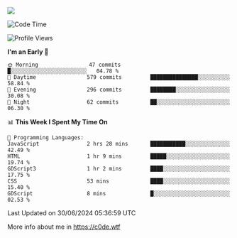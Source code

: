 <a href="https://wakatime.com"><img src="https://wakatime.com/share/@c0dezin/b7f18a7c-ab3a-40b8-8bc7-b1b7bf71f1d6.svg" /></a>

<!--START_SECTION:waka-->
![Code Time](http://img.shields.io/badge/Code%20Time-47%20hrs%2046%20mins-blue)

![Profile Views](http://img.shields.io/badge/Profile%20Views-0-blue)

**I'm an Early 🐤** 

```text
🌞 Morning                47 commits          █░░░░░░░░░░░░░░░░░░░░░░░░   04.78 % 
🌆 Daytime                579 commits         ███████████████░░░░░░░░░░   58.84 % 
🌃 Evening                296 commits         ████████░░░░░░░░░░░░░░░░░   30.08 % 
🌙 Night                  62 commits          ██░░░░░░░░░░░░░░░░░░░░░░░   06.30 % 
```


📊 **This Week I Spent My Time On** 

```text
💬 Programming Languages: 
JavaScript               2 hrs 28 mins       ███████████░░░░░░░░░░░░░░   42.49 % 
HTML                     1 hr 9 mins         █████░░░░░░░░░░░░░░░░░░░░   19.74 % 
GDScript3                1 hr 2 mins         ████░░░░░░░░░░░░░░░░░░░░░   17.75 % 
CSS                      53 mins             ████░░░░░░░░░░░░░░░░░░░░░   15.40 % 
GDScript                 8 mins              █░░░░░░░░░░░░░░░░░░░░░░░░   02.53 % 
```


 Last Updated on 30/06/2024 05:36:59 UTC
<!--END_SECTION:waka-->

More info about me in https://c0de.wtf
